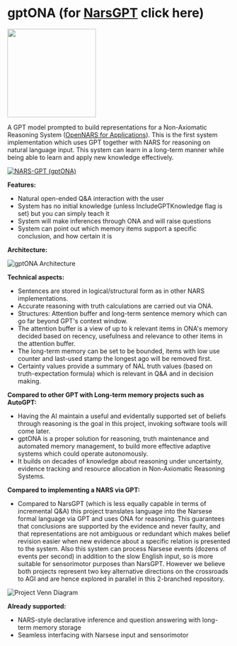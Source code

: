# gptONA (for [NarsGPT](https://github.com/patham9/NarsGPT) click here)

<img src="https://user-images.githubusercontent.com/8284677/234757994-5e8ad001-c5b1-4aa1-abe7-c56a4f7012dd.png" width="200px">

A GPT model prompted to build representations for a Non-Axiomatic Reasoning System ([OpenNARS for Applications](https://github.com/opennars/OpenNARS-for-Applications)). This is the first system implementation which uses GPT together with NARS for reasoning on natural language input. This system can learn in a long-term manner while being able to learn and apply new knowledge effectively.

[![NARS-GPT (gptONA)](https://img.youtube.com/vi/l4rklYGbcTo/0.jpg)](https://www.youtube.com/watch?v=l4rklYGbcTo "Integrating GPT and NARS (gptONA)")

**Features:**
- Natural open-ended Q&A interaction with the user
- System has no initial knowledge (unless IncludeGPTKnowledge flag is set) but you can simply teach it
- System will make inferences through ONA and will raise questions
- System can point out which memory items support a specific conclusion, and how certain it is

**Architecture:**

![gptONA Architecture](https://user-images.githubusercontent.com/8284677/234759143-0fc48767-68cd-44fc-800a-fc7023e11f37.png)

**Technical aspects:**
- Sentences are stored in logical/structural form as in other NARS implementations.
- Accurate reasoning with truth calculations are carried out via ONA.
- Structures: Attention buffer and long-term sentence memory which can go far beyond GPT's context window.
- The attention buffer is a view of up to k relevant items in ONA's memory decided based on recency, usefulness and relevance to other items in the attention buffer.
- The long-term memory can be set to be bounded, items with low use counter and last-used stamp the longest ago will be removed first.
- Certainty values provide a summary of NAL truth values (based on truth-expectation formula) which is relevant in Q&A and in decision making.

**Compared to other GPT with Long-term memory projects such as AutoGPT:**

- Having the AI maintain a useful and evidentally supported set of beliefs through reasoning is the goal in this project, invoking software tools will come later.
- gptONA is a proper solution for reasoning, truth maintenance and automated memory management, to build more effective adaptive systems which could operate autonomously.
- It builds on decades of knowledge about reasoning under uncertainty, evidence tracking and resource allocation in Non-Axiomatic Reasoning Systems.

**Compared to implementing a NARS via GPT:**

- Compared to NarsGPT (which is less equally capable in terms of incremental Q&A) this project translates language into the Narsese formal language via GPT and uses ONA for reasoning. This guarantees that conclusions are supported by the evidence and never faulty, and that representations are not ambiguous or redundant which makes belief revision easier when new evidence about a specific relation is presented to the system. Also this system can process Narsese events (dozens of events per second) in addition to the slow English input, so is more suitable for sensorimotor purposes than NarsGPT. However we believe both projects represent two key alternative directions on the crossroads to AGI and are hence explored in parallel in this 2-branched repository.

![Project Venn Diagram](https://user-images.githubusercontent.com/8284677/234832807-f26aaa18-afb9-4f6e-91ea-c667b74f1a5d.png)

**Already supported:**
- NARS-style declarative inference and question answering with long-term memory storage
- Seamless interfacing with Narsese input and sensorimotor
